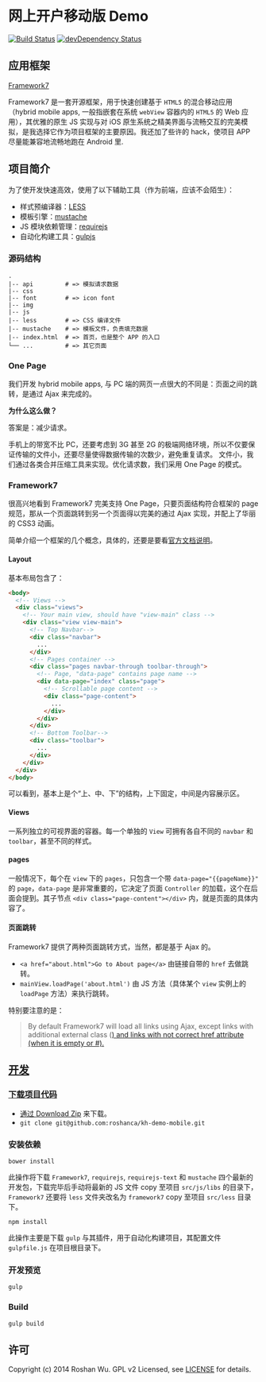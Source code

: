 # 网上开户移动版 Demo

[![Build Status](http://img.shields.io/travis/roshanca/kh-demo-mobile.svg?style=flat-square)](https://travis-ci.org/roshanca/kh-demo-mobile)
[![devDependency Status](https://david-dm.org/roshanca/kh-demo-mobile/dev-status.svg?style=flat-square)](https://david-dm.org/roshanca/kh-demo-mobile#info=devDependencies)

## 应用框架

[Framework7](http://www.idangero.us/framework7/)

Framework7 是一套开源框架，用于快速创建基于 `HTML5` 的混合移动应用（hybrid mobile apps, 一般指嵌套在系统 `webView` 容器内的 `HTML5` 的 Web 应用），其优雅的原生 JS 实现与对 iOS 原生系统之精美界面与流畅交互的完美模拟，是我选择它作为项目框架的主要原因。我还加了些许的 hack，使项目 APP 尽量能兼容地流畅地跑在 Android 里.

## 项目简介

为了使开发快速高效，使用了以下辅助工具（作为前端，应该不会陌生）：

* 样式预编译器：[LESS](http://www.lesscss.net)
* 模板引擎：[mustache](http://mustache.github.io)
* JS 模块依赖管理：[requirejs](http://requirejs.org)
* 自动化构建工具：[gulpjs](http://gulpjs.com)

### 源码结构

```
.
|-- api         # => 模拟请求数据
|-- css
|-- font        # => icon font
|-- img
|-- js          
|-- less        # => CSS 编译文件
|-- mustache    # => 模板文件，负责填充数据
|-- index.html  # => 首页，也是整个 APP 的入口
└── ...         # => 其它页面
```

### One Page

我们开发 hybrid mobile apps, 与 PC 端的网页一点很大的不同是：页面之间的跳转，是通过 Ajax 来完成的。

__为什么这么做？__ 

答案是：减少请求。

手机上的带宽不比 PC，还要考虑到 3G 甚至 2G 的极端网络环境，所以不仅要保证传输的文件小，还要尽量使得数据传输的次数少，避免重复请求。
文件小，我们通过各类合并压缩工具来实现。优化请求数，我们采用 One Page 的模式。

### Framework7

很高兴地看到 Framework7 完美支持 One Page，只要页面结构符合框架的 page 规范，那从一个页面跳转到另一个页面得以完美的通过 Ajax 实现，并配上了华丽的 CSS3 动画。

简单介绍一个框架的几个概念，具体的，还要是要看[官方文档说明](http://www.idangero.us/framework7/docs/)。

#### Layout

基本布局包含了：

```html
<body>
  <!-- Views -->
  <div class="views">
    <!-- Your main view, should have "view-main" class -->
    <div class="view view-main">
      <!-- Top Navbar-->
      <div class="navbar">
        ...
      </div>
      <!-- Pages container -->
      <div class="pages navbar-through toolbar-through">
        <!-- Page, "data-page" contains page name -->
        <div data-page="index" class="page">
          <!-- Scrollable page content -->
          <div class="page-content">
            ...
          </div>
        </div>
      </div>
      <!-- Bottom Toolbar-->
      <div class="toolbar">
        ...
      </div>
    </div>
  </div>
</body>
```

可以看到，基本上是个“上、中、下”的结构，上下固定，中间是内容展示区。

#### Views

一系列独立的可视界面的容器。每一个单独的 `View` 可拥有各自不同的 `navbar` 和 `toolbar`，甚至不同的样式。

#### pages

一般情况下，每个在 `view` 下的 `pages`，只包含一个带 `data-page="{{pageName}}"` 的 `page`，`data-page` 是非常重要的，它决定了页面 `Controller` 的加载，这个在后面会提到。其子节点 `<div class="page-content"></div>` 内，就是页面的具体内容了。

#### 页面跳转

Framework7 提供了两种页面跳转方式，当然，都是基于 Ajax 的。

* `<a href="about.html">Go to About page</a>` 由链接自带的 `href` 去做跳转。
* `mainView.loadPage('about.html')` 由 JS 方法（具体某个 `view` 实例上的 `loadPage` 方法）来执行跳转。

特别要注意的是：
> By default Framework7 will load all links using Ajax, except links with additional external class (<a href="somepage.html" class="external">) and links with not correct href attribute (when it is empty or #).

## 开发

### 下载项目代码

* 通过 [Download Zip](https://github.com/roshanca/kh-demo-mobile/archive/master.zip) 来下载。
* `git clone git@github.com:roshanca/kh-demo-mobile.git`

### 安装依赖

```
bower install
```

此操作将下载 `Framework7`, `requirejs`, `requirejs-text` 和 `mustache` 四个最新的开发包，下载完毕后手动将最新的 JS 文件 copy 至项目 `src/js/libs` 的目录下，`Framework7` 还要将 `less` 文件夹改名为 `framework7` copy 至项目 `src/less` 目录下。

```
npm install
```

此操作主要是下载 `gulp` 与其插件，用于自动化构建项目，其配置文件 `gulpfile.js` 在项目根目录下。

### 开发预览

```
gulp
```

### Build

```
gulp build
```

## 许可
Copyright (c) 2014 Roshan Wu. GPL v2 Licensed, see [LICENSE](https://github.com/roshanca/kh-demo-mobile/blob/master/LICENSE) for details.
